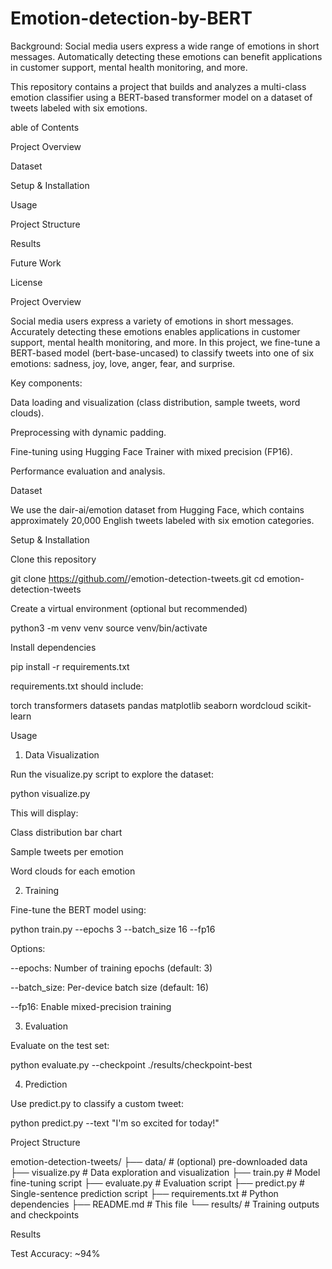 # Emotion-detection-by-BERT
Background: Social media users express a wide range of emotions in short messages. Automatically detecting these emotions can benefit applications in customer support, mental health monitoring, and more.

This repository contains a project that builds and analyzes a multi-class emotion classifier using a BERT-based transformer model on a dataset of tweets labeled with six emotions.

able of Contents

Project Overview

Dataset

Setup & Installation

Usage

Project Structure

Results

Future Work

License

Project Overview

Social media users express a variety of emotions in short messages. Accurately detecting these emotions enables applications in customer support, mental health monitoring, and more. In this project, we fine-tune a BERT-based model (bert-base-uncased) to classify tweets into one of six emotions: sadness, joy, love, anger, fear, and surprise.

Key components:

Data loading and visualization (class distribution, sample tweets, word clouds).

Preprocessing with dynamic padding.

Fine-tuning using Hugging Face Trainer with mixed precision (FP16).

Performance evaluation and analysis.

Dataset

We use the dair-ai/emotion dataset from Hugging Face, which contains approximately 20,000 English tweets labeled with six emotion categories.

Setup & Installation

Clone this repository

git clone https://github.com/<your-username>/emotion-detection-tweets.git
cd emotion-detection-tweets

Create a virtual environment (optional but recommended)

python3 -m venv venv
source venv/bin/activate

Install dependencies

pip install -r requirements.txt

requirements.txt should include:

torch
transformers
datasets
pandas
matplotlib
seaborn
wordcloud
scikit-learn


Usage

1. Data Visualization

Run the visualize.py script to explore the dataset:

python visualize.py

This will display:

Class distribution bar chart

Sample tweets per emotion

Word clouds for each emotion

2. Training

Fine-tune the BERT model using:

python train.py --epochs 3 --batch_size 16 --fp16

Options:

--epochs: Number of training epochs (default: 3)

--batch_size: Per-device batch size (default: 16)

--fp16: Enable mixed-precision training

3. Evaluation

Evaluate on the test set:

python evaluate.py --checkpoint ./results/checkpoint-best

4. Prediction

Use predict.py to classify a custom tweet:

python predict.py --text "I'm so excited for today!"

Project Structure

emotion-detection-tweets/
├── data/                  # (optional) pre-downloaded data
├── visualize.py           # Data exploration and visualization
├── train.py               # Model fine-tuning script
├── evaluate.py            # Evaluation script
├── predict.py             # Single-sentence prediction script
├── requirements.txt       # Python dependencies
├── README.md              # This file
└── results/               # Training outputs and checkpoints

Results

Test Accuracy: ~94%
